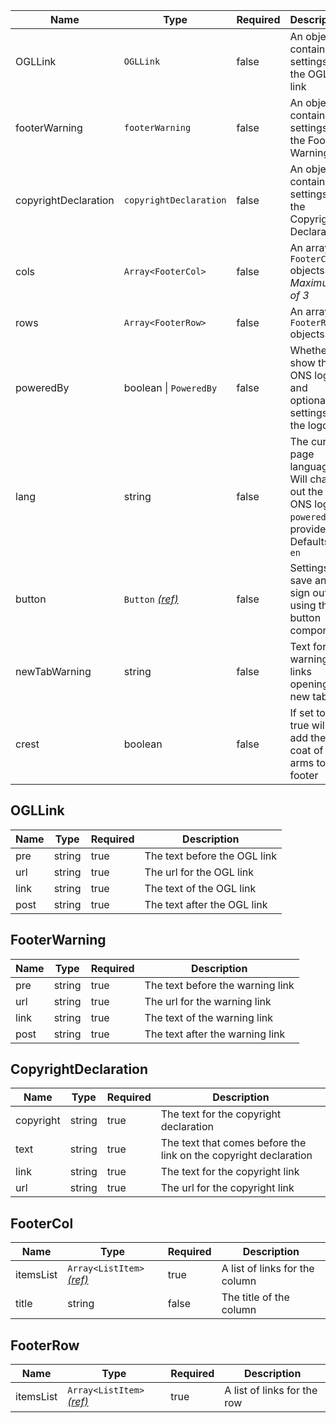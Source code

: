 | Name                 | Type                                   | Required | Description                                                                                          |
| -------------------- | -------------------------------------- | -------- | ---------------------------------------------------------------------------------------------------- |
| OGLLink              | `OGLLink`                              | false    | An object containing settings for the OGL link                                                       |
| footerWarning        | `footerWarning`                        | false    | An object containing settings for the Footer Warning                                                 |
| copyrightDeclaration | `copyrightDeclaration`                 | false    | An object containing settings for the Copyright Declaration                                          |
| cols                 | `Array<FooterCol>`                     | false    | An array of `FooterCol` objects. _Maximum of 3_                                                      |
| rows                 | `Array<FooterRow>`                     | false    | An array of `FooterRow` objects                                                                      |
| poweredBy            | boolean &#124; `PoweredBy`             | false    | Whether to show the ONS logo, and optionally settings for the logo                                   |
| lang                 | string                                 | false    | The current page language. Will change out the ONS logo if `poweredBy` is provided. Defaults to `en` |
| button               | `Button` [_(ref)_](/components/button) | false    | Settings for save and sign out using the button component                                            |
| newTabWarning        | string                                 | false    | Text for warning of links opening in new tabs                                                        |
| crest                | boolean                                | false    | If set to true will add the UK coat of arms to the footer                                            |

## OGLLink

| Name | Type   | Required | Description                  |
| ---- | ------ | -------- | ---------------------------- |
| pre  | string | true     | The text before the OGL link |
| url  | string | true     | The url for the OGL link     |
| link | string | true     | The text of the OGL link     |
| post | string | true     | The text after the OGL link  |

## FooterWarning

| Name | Type   | Required | Description                      |
| ---- | ------ | -------- | -------------------------------- |
| pre  | string | true     | The text before the warning link |
| url  | string | true     | The url for the warning link     |
| link | string | true     | The text of the warning link     |
| post | string | true     | The text after the warning link  |

## CopyrightDeclaration

| Name      | Type   | Required | Description                                                      |
| --------- | ------ | -------- | ---------------------------------------------------------------- |
| copyright | string | true     | The text for the copyright declaration                           |
| text      | string | true     | The text that comes before the link on the copyright declaration |
| link      | string | true     | The text for the copyright link                                  |
| url       | string | true     | The url for the copyright link                                   |

## FooterCol

| Name      | Type                                                   | Required | Description                    |
| --------- | ------------------------------------------------------ | -------- | ------------------------------ |
| itemsList | `Array<ListItem>` [_(ref)_](/styles/typography/#lists) | true     | A list of links for the column |
| title     | string                                                 | false    | The title of the column        |

## FooterRow

| Name      | Type                                                   | Required | Description                 |
| --------- | ------------------------------------------------------ | -------- | --------------------------- |
| itemsList | `Array<ListItem>` [_(ref)_](/styles/typography/#lists) | true     | A list of links for the row |
